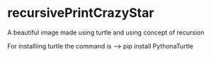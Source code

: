 # recursivePrintCrazyStar

A beautiful image made using turtle and using concept of recursion


For installiing turtle the command is --> pip install PythonaTurtle
